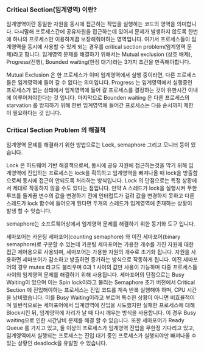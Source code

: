  ### Critical Section(임계영역) 이란?

임계영역이란 동일한 자원을 동시에 접근하는 작업을 실행하는 코드의 영역을 의미합니다. 다시말해 프로세스간에 공유자원을 접근하는데 있어서 문제가 발생하지 않도록 한번에 하나의 프로세스만 이용하게끔 보장해줘야하는 영역입니다.
여기서 프로세스들이 임계영역을 동시에 사용할 수 있게 되는 경우를 critical section problem(임계영역 문제)라고 합니다.
임계영역 문제를 해결하기 위해서는 Mutual exclusion (상호 배제), Progress(진행), Bounded waiting(한정 대기)라는 3가지 조건을 만족해야합니다.

Mutual Exclusion 은 한 프로세스가 이미 임계영역에서 실행 중이라면, 다른 프로세스들은 임계영역에 들어 갈 수 없다는 의미입니다.
Progress 는 임계영역에서 실행중인 프로세스가 없는 상태에서 임계영역에 들어 갈 프로세스를 결정하는 것이 유한시간 이내에 이루어져야한다는 것 입니다.
마지막으로 Bounden waiting 은 다른 프로세스의 starvation 를 방지하기 위해 한번 임계영역에 들어간 프로세스는 다음 순서까지 제한이 필요하다는 것 입니다.

 ### Critical Section Problem 의 해결책
 
 임계영역 문제를 해결하기 위한 방법으로는 Lock, semaphore 그리고 모니터 등이 있습니다.
 
 Lock 은 하드웨어 기반 해결책으로써, 동시에 공유 자원에 접근하는것을 막기 위해 임계영역에 진입하는 프로세스는 lock을 획득하고 임계영역을 빠져나올 때 lock을 방출함으로써 동시에 접근이 안되도록 처리하는 방식입니다.
 Lock 의 단점으로는 특정 상황에서 제대로 작동하지 않을 수도 있다는 점입니다. 만약 A 스레드가 lock을 실행시켜 무한루프를 돌게끔 변수의 값을 변경하기 전에 인터럽트가 걸려 값을 변경하지 못하고 다른 스레드가 lock 함수에 들어오게 된다면 두개의 스레드가 임계영역에 존재하는 상황이 발생 할 수 잇습니다.
 
semaphore는 소프트웨어상에서 임계영역 문제를 해결하기 위한 동기화 도구 입니다.

세마포어는 카운팅 세마포어(counting semaphore) 와 이진 세마포어(binary semaphore)로 구분할 수 있는데 카운팅 세마포어는 가용한 개수를 가진 자원에 대한 접근 제어용으로 사용되며, 세마포어는 가용한 자원의 개수로 초기화 됩니다.
자원을 사용하면 세마포어가 감소하고 방출하면 증가하는 방식으로 작동하게 됩니다.
이진 세마포어의 경우 mutex 라고도 불리우며 0과 1 사이의 값만 사용이 가능하며 다중 프로세스들 사이의 임계영역 문제를 해결하기 위해 사용됩니다.
세마포어의 단점으로는 Busy Waiting이 있으며 이는 Spin lock이라고 불리는 Semaphore 초기 버전에서 Critical Section 에 진입해야하는 프로세스는 진입 코드를 계속 반복 실행해야 하며, CPU 시간을 낭비했습니다. 
이를 Busy Waiting이라고 부르며 특수한 상황이 아니면 비효율적이며 일반적으로는 세마포어에서 임계영역에 진입을 시도했지만 실패한 프로세스에 대해 Block시킨 뒤, 임계영역에 자리가 날 때 다시 깨우는 방식을 사용합니다. 이 경우 Busy waiting으로 인한 시간낭비 문제를 해결 할 수 있습니다.
또한 세마포어가 Ready Queue 를 가지고 있고, 둘 이상의 프로세스가 임계영역 진입을 무한정 기다리고 있고, 임계영역에서 실행되는 프로세스는 진입 대기 중인 프로세스가 실행되야만 빠져나올 수 있는 상황인 deadlock을 유발할 수 있습니다.

